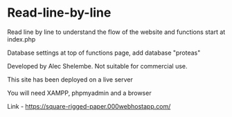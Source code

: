 # Read-line-by-line

Read line by line to understand the flow of the website and functions start at index.php

Database settings at top of functions page, add database "proteas"

Developed by Alec Shelembe. Not suitable for commercial use. 

This site has been deployed on a live server

You will need XAMPP, phpmyadmin and a browser

Link - https://square-rigged-paper.000webhostapp.com/
